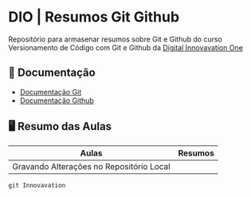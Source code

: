 
# DIO | Resumos Git Github 

Repositório para armasenar resumos sobre Git e Github do curso Versionamento de Código com Git e Github da
[Digital Innovavation One](https://web.dio.me/)

## 📑 Documentação
- [Documentação Git](https://git-scm.com/doc)
- [Documentação Github](https://docs.github.com/)

## 🖥 Resumo das Aulas

| Aulas | Resumos |
|-------|---------|
| Gravando Alterações no Repositório Local |

```
git Innovavation
```

